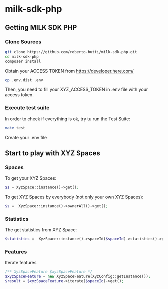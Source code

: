 # milk-sdk-php

## Getting MILK SDK PHP

### Clone Sources

```sh
git clone https://github.com/roberto-butti/milk-sdk-php.git
cd milk-sdk-php
composer install
```

Obtain your ACCESS TOKEN from https://developer.here.com/

```sh
cp .env.dist .env
```

Then, you need to fill your XYZ_ACCESS_TOKEN in .env file with your access token.

### Execute test suite

In order to check if everything is ok, try tu run the Test Suite:

```sh
make test
```


Create your .env file
## Start to play with XYZ Spaces

### Spaces
To get your XYZ Spaces:
```php
$s = XyzSpace::instance()->get();
```

To get XYZ Spaces by everybody (not only your own XYZ Spaces):
```php
$s =  XyzSpace::instance()->ownerAll()->get();
```

### Statistics
The get statistics from XYZ Space:
```php
$statistics =  XyzSpace::instance()->spaceId($spaceId)->statistics()->get();
```

### Features
Iterate features

```php
/** XyzSpaceFeature $xyzSpaceFeature */
$xyzSpaceFeature = new XyzSpaceFeature(XyzConfig::getInstance());
$result = $xyzSpaceFeature->iterate($spaceId)->get();
```



